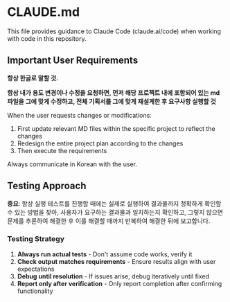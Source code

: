 # CLAUDE.md

This file provides guidance to Claude Code (claude.ai/code) when working with code in this repository.

## Important User Requirements

**항상 한글로 말할 것.**

**항상 내가 용도 변경이나 수정을 요청하면, 먼저 해당 프로젝트 내에 포함되어 있는 md 파일을 그에 맞게 수정하고, 전체 기획서를 그에 맞게 재설계한 후 요구사항 실행할 것**

When the user requests changes or modifications:
1. First update relevant MD files within the specific project to reflect the changes
2. Redesign the entire project plan according to the changes
3. Then execute the requirements

Always communicate in Korean with the user.


## Testing Approach

**중요**: 항상 실행 테스트를 진행할 때에는 실제로 실행하여 결과물까지 정확하게 확인할 수 있는 방법을 찾아, 사용자가 요구하는 결과물과 일치하는지 확인하고, 그렇지 않으면 문제를 추론하여 해결한 후 이를 해결할 때까지 반복하여 해결한 뒤에 보고합니다.

### Testing Strategy
1. **Always run actual tests** - Don't assume code works, verify it
2. **Check output matches requirements** - Ensure results align with user expectations
3. **Debug until resolution** - If issues arise, debug iteratively until fixed
4. **Report only after verification** - Only report completion after confirming functionality